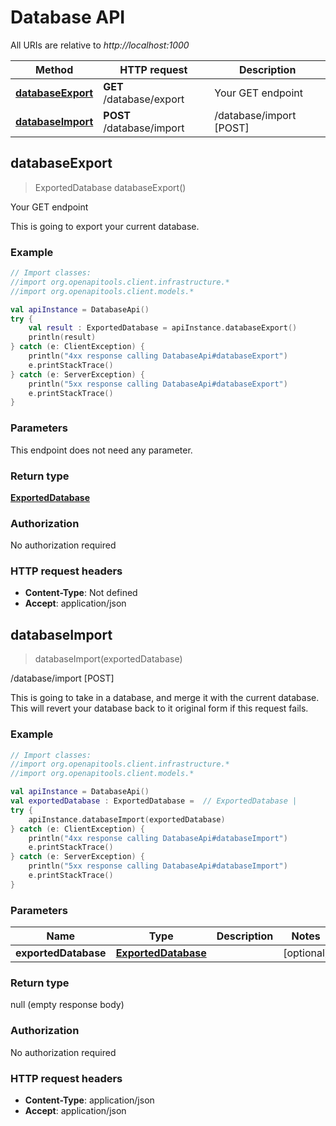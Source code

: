 # Database API

All URIs are relative to *http://localhost:1000*

Method | HTTP request | Description
------------- | ------------- | -------------
[**databaseExport**](DatabaseApi.md#databaseExport) | **GET** /database/export | Your GET endpoint
[**databaseImport**](DatabaseApi.md#databaseImport) | **POST** /database/import | /database/import [POST]


<a id="databaseExport"></a>
## **databaseExport**
> ExportedDatabase databaseExport()

Your GET endpoint

This is going to export your current database.

### Example
```kotlin
// Import classes:
//import org.openapitools.client.infrastructure.*
//import org.openapitools.client.models.*

val apiInstance = DatabaseApi()
try {
    val result : ExportedDatabase = apiInstance.databaseExport()
    println(result)
} catch (e: ClientException) {
    println("4xx response calling DatabaseApi#databaseExport")
    e.printStackTrace()
} catch (e: ServerException) {
    println("5xx response calling DatabaseApi#databaseExport")
    e.printStackTrace()
}
```

### Parameters
This endpoint does not need any parameter.

### Return type

[**ExportedDatabase**](ExportedDatabase.md)

### Authorization

No authorization required

### HTTP request headers

 - **Content-Type**: Not defined
 - **Accept**: application/json

<a id="databaseImport"></a>
## **databaseImport**
> databaseImport(exportedDatabase)

/database/import [POST]

This is going to take in a database, and merge it with the current database. This will revert your database back to it original form if this request fails.

### Example
```kotlin
// Import classes:
//import org.openapitools.client.infrastructure.*
//import org.openapitools.client.models.*

val apiInstance = DatabaseApi()
val exportedDatabase : ExportedDatabase =  // ExportedDatabase | 
try {
    apiInstance.databaseImport(exportedDatabase)
} catch (e: ClientException) {
    println("4xx response calling DatabaseApi#databaseImport")
    e.printStackTrace()
} catch (e: ServerException) {
    println("5xx response calling DatabaseApi#databaseImport")
    e.printStackTrace()
}
```

### Parameters

Name | Type | Description  | Notes
------------- | ------------- | ------------- | -------------
 **exportedDatabase** | [**ExportedDatabase**](ExportedDatabase.md)|  | [optional]

### Return type

null (empty response body)

### Authorization

No authorization required

### HTTP request headers

 - **Content-Type**: application/json
 - **Accept**: application/json

